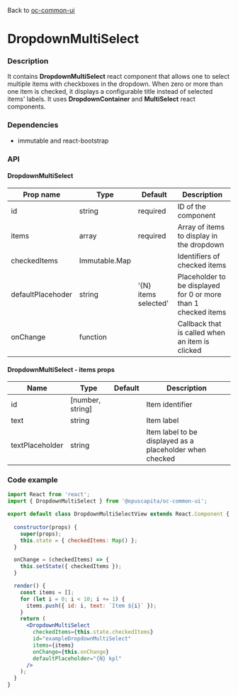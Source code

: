 Back to [oc-common-ui](../../README.md)

# DropdownMultiSelect

### Description

It contains **DropdownMultiSelect** react component that allows one to select multiple items with checkboxes in the dropdown. When zero or more than one item is checked, it displays a configurable title instead of selected items' labels. It uses **DropdownContainer** and **MultiSelect** react components.

### Dependencies

- immutable and react-bootstrap

### API

#### DropdownMultiSelect

Prop name | Type | Default | Description
--- | --- | --- | ---
id | string | required | ID of the component
items | array | required | Array of items to display in the dropdown
checkedItems | Immutable.Map | | Identifiers of checked items
defaultPlacehoder | string | '{N} items selected' | Placeholder to be displayed for 0 or more than 1 checked items
onChange | function | | Callback that is called when an item is clicked

#### DropdownMultiSelect - items props

Name | Type | Default | Description
--- | --- | --- | ---
id | [number, string] | | Item identifier
text | string | | Item label
textPlaceholder | string | | Item label to be displayed as a placeholder when checked

### Code example

```jsx
import React from 'react';
import { DropdownMultiSelect } from '@opuscapita/oc-common-ui';

export default class DropdownMultiSelectView extends React.Component {
  
  constructor(props) {
    super(props);
    this.state = { checkedItems: Map() };
  }

  onChange = (checkedItems) => {
    this.setState({ checkedItems });
  }

  render() {
    const items = [];
    for (let i = 0; i < 10; i += 1) {
      items.push({ id: i, text: `Item ${i}` });
    }
    return (
      <DropdownMultiSelect
        checkedItems={this.state.checkedItems}
        id="exampleDropdownMultiSelect"
        items={items}
        onChange={this.onChange}
        defaultPlaceholder="{N} kpl"
      />
    );
  }
}
```
